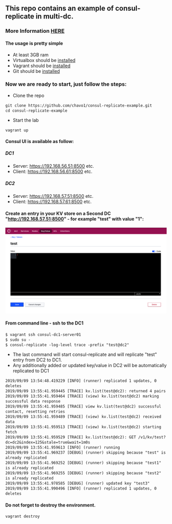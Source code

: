 ## This repo contains an example of consul-replicate in multi-dc. 

### More Information [HERE](https://github.com/hashicorp/consul-replicate)

#### The usage is pretty simple

- At least 3GB ram
- Virtualbox should be [installed](https://www.virtualbox.org/)
- Vagrant should be [installed](https://www.vagrantup.com/)
- Git should be [installed](https://git-scm.com/)

### Now we are ready to start, just follow the steps:

- Clone the repo
```
git clone https://github.com/chavo1/consul-replicate-example.git
cd consul-replicate-example
```
- Start the lab
```
vagrant up
```
#### Consul UI is available as follow:
##### DC1
- Server: https://192.168.56.51:8500 etc.
- Client: https://192.168.56.61:8500 etc.
##### DC2
- Server: https://192.168.57.51:8500 etc.
- Client: https://192.168.57.61:8500 etc.

#### Create an entry in your KV store on a Second DC "http://192.168.57.51:8500" - for example "test" with value "1":

<img src="pict/kv_test.png"/>

#### From command line - ssh to the DC1
```
$ vagrant ssh consul-dc1-server01
$ sudo su -
$ consul-replicate -log-level trace -prefix "test@dc2"
```
- The last command will start consul-replicate and will replicate "test" entry from DC2 to DC1.
- Any additionally added or updated key/value in DC2 will be automatically replicated to DC1
```
2019/09/09 13:54:48.419229 [INFO] (runner) replicated 1 updates, 0 deletes
2019/09/09 13:55:41.959445 [TRACE] kv.list(test@dc2): returned 4 pairs
2019/09/09 13:55:41.959464 [TRACE] (view) kv.list(test@dc2) marking successful data response
2019/09/09 13:55:41.959485 [TRACE] view kv.list(test@dc2) successful contact, resetting retries
2019/09/09 13:55:41.959489 [TRACE] (view) kv.list(test@dc2) received data
2019/09/09 13:55:41.959513 [TRACE] (view) kv.list(test@dc2) starting fetch
2019/09/09 13:55:41.959529 [TRACE] kv.list(test@dc2): GET /v1/kv/test?dc=dc2&index=125&stale=true&wait=1m0s
2019/09/09 13:55:41.959613 [INFO] (runner) running
2019/09/09 13:55:41.969237 [DEBUG] (runner) skipping because "test" is already replicated
2019/09/09 13:55:41.969252 [DEBUG] (runner) skipping because "test1" is already replicated
2019/09/09 13:55:41.969255 [DEBUG] (runner) skipping because "test2" is already replicated
2019/09/09 13:55:41.978585 [DEBUG] (runner) updated key "test3"
2019/09/09 13:55:41.990496 [INFO] (runner) replicated 1 updates, 0 deletes
```

#### Do not forget to destroy the environment.
```
vagrant destroy
```
